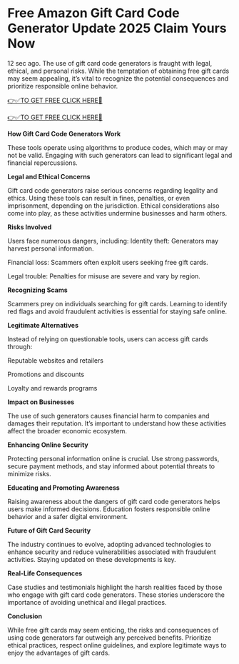 
# Free Amazon Gift Card Code Generator Update 2025 Claim Yours Now

12 sec ago. The use of gift card code generators is fraught with legal, ethical, and personal risks. While the temptation of obtaining free gift cards may seem appealing, it’s vital to recognize the potential consequences and prioritize responsible online behavior.

[👉✅TO GET FREE CLICK HERE🔶](https://mlttamanual.com/Portals/amazon.html)

[👉✅TO GET FREE CLICK HERE🔶](https://mlttamanual.com/Portals/amazon.html)


<strong>How Gift Card Code Generators Work</strong>

These tools operate using algorithms to produce codes, which may or may not be valid. Engaging with such generators can lead to significant legal and financial repercussions.

<strong>Legal and Ethical Concerns</strong>

Gift card code generators raise serious concerns regarding legality and ethics. Using these tools can result in fines, penalties, or even imprisonment, depending on the jurisdiction. Ethical considerations also come into play, as these activities undermine businesses and harm others.

<strong>Risks Involved</strong>

Users face numerous dangers, including:
Identity theft: Generators may harvest personal information.

Financial loss: Scammers often exploit users seeking free gift cards.

Legal trouble: Penalties for misuse are severe and vary by region.


<strong>Recognizing Scams</strong>

Scammers prey on individuals searching for gift cards. Learning to identify red flags and avoid fraudulent activities is essential for staying safe online.

<strong>Legitimate Alternatives</strong>

Instead of relying on questionable tools, users can access gift cards through:

Reputable websites and retailers

Promotions and discounts

Loyalty and rewards programs

<strong>Impact on Businesses</strong>

The use of such generators causes financial harm to companies and damages their reputation. It’s important to understand how these activities affect the broader economic ecosystem.

<strong>Enhancing Online Security</strong>

Protecting personal information online is crucial. Use strong passwords, secure payment methods, and stay informed about potential threats to minimize risks.

<strong>Educating and Promoting Awareness</strong>

Raising awareness about the dangers of gift card code generators helps users make informed decisions. Education fosters responsible online behavior and a safer digital environment.

<strong>Future of Gift Card Security</strong>

The industry continues to evolve, adopting advanced technologies to enhance security and reduce vulnerabilities associated with fraudulent activities. Staying updated on these developments is key.

<strong>Real-Life Consequences</strong>

Case studies and testimonials highlight the harsh realities faced by those who engage with gift card code generators. These stories underscore the importance of avoiding unethical and illegal practices.

<strong>Conclusion</strong>

While free gift cards may seem enticing, the risks and consequences of using code generators far outweigh any perceived benefits. Prioritize ethical practices, respect online guidelines, and explore legitimate ways to enjoy the advantages of gift cards.
